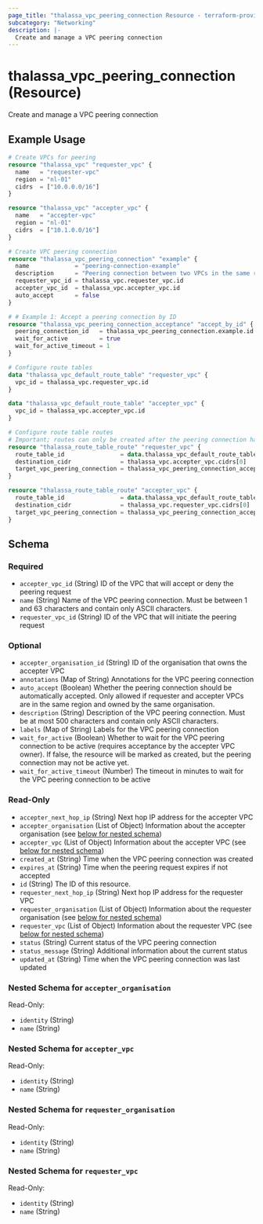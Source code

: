 ```yaml
---
page_title: "thalassa_vpc_peering_connection Resource - terraform-provider-thalassa"
subcategory: "Networking"
description: |-
  Create and manage a VPC peering connection
---
```


# thalassa_vpc_peering_connection (Resource)

Create and manage a VPC peering connection

## Example Usage

```terraform
# Create VPCs for peering
resource "thalassa_vpc" "requester_vpc" {
  name   = "requester-vpc"
  region = "nl-01"
  cidrs  = ["10.0.0.0/16"]
}

resource "thalassa_vpc" "accepter_vpc" {
  name   = "accepter-vpc"
  region = "nl-01"
  cidrs  = ["10.1.0.0/16"]
}

# Create VPC peering connection
resource "thalassa_vpc_peering_connection" "example" {
  name             = "peering-connection-example"
  description      = "Peering connection between two VPCs in the same region"
  requester_vpc_id = thalassa_vpc.requester_vpc.id
  accepter_vpc_id  = thalassa_vpc.accepter_vpc.id
  auto_accept      = false
}

# # Example 1: Accept a peering connection by ID
resource "thalassa_vpc_peering_connection_acceptance" "accept_by_id" {
  peering_connection_id   = thalassa_vpc_peering_connection.example.id
  wait_for_active         = true
  wait_for_active_timeout = 1
}

# Configure route tables
data "thalassa_vpc_default_route_table" "requester_vpc" {
  vpc_id = thalassa_vpc.requester_vpc.id
}

data "thalassa_vpc_default_route_table" "accepter_vpc" {
  vpc_id = thalassa_vpc.accepter_vpc.id
}

# Configure route table routes
# Important; routes can only be created after the peering connection has been accepted and has become active
resource "thalassa_route_table_route" "requester_vpc" {
  route_table_id                = data.thalassa_vpc_default_route_table.requester_vpc.id
  destination_cidr              = thalassa_vpc.accepter_vpc.cidrs[0]
  target_vpc_peering_connection = thalassa_vpc_peering_connection_acceptance.accept_by_id.peering_connection_id
}

resource "thalassa_route_table_route" "accepter_vpc" {
  route_table_id                = data.thalassa_vpc_default_route_table.accepter_vpc.id
  destination_cidr              = thalassa_vpc.requester_vpc.cidrs[0]
  target_vpc_peering_connection = thalassa_vpc_peering_connection_acceptance.accept_by_id.peering_connection_id
}
```
<!-- schema generated by tfplugindocs -->
## Schema

### Required

- `accepter_vpc_id` (String) ID of the VPC that will accept or deny the peering request
- `name` (String) Name of the VPC peering connection. Must be between 1 and 63 characters and contain only ASCII characters.
- `requester_vpc_id` (String) ID of the VPC that will initiate the peering request

### Optional

- `accepter_organisation_id` (String) ID of the organisation that owns the accepter VPC
- `annotations` (Map of String) Annotations for the VPC peering connection
- `auto_accept` (Boolean) Whether the peering connection should be automatically accepted. Only allowed if requester and accepter VPCs are in the same region and owned by the same organisation.
- `description` (String) Description of the VPC peering connection. Must be at most 500 characters and contain only ASCII characters.
- `labels` (Map of String) Labels for the VPC peering connection
- `wait_for_active` (Boolean) Whether to wait for the VPC peering connection to be active (requires acceptance by the accepter VPC owner). If false, the resource will be marked as created, but the peering connection may not be active yet.
- `wait_for_active_timeout` (Number) The timeout in minutes to wait for the VPC peering connection to be active

### Read-Only

- `accepter_next_hop_ip` (String) Next hop IP address for the accepter VPC
- `accepter_organisation` (List of Object) Information about the accepter organisation (see [below for nested schema](#nestedatt--accepter_organisation))
- `accepter_vpc` (List of Object) Information about the accepter VPC (see [below for nested schema](#nestedatt--accepter_vpc))
- `created_at` (String) Time when the VPC peering connection was created
- `expires_at` (String) Time when the peering request expires if not accepted
- `id` (String) The ID of this resource.
- `requester_next_hop_ip` (String) Next hop IP address for the requester VPC
- `requester_organisation` (List of Object) Information about the requester organisation (see [below for nested schema](#nestedatt--requester_organisation))
- `requester_vpc` (List of Object) Information about the requester VPC (see [below for nested schema](#nestedatt--requester_vpc))
- `status` (String) Current status of the VPC peering connection
- `status_message` (String) Additional information about the current status
- `updated_at` (String) Time when the VPC peering connection was last updated

<a id="nestedatt--accepter_organisation"></a>
### Nested Schema for `accepter_organisation`

Read-Only:

- `identity` (String)
- `name` (String)


<a id="nestedatt--accepter_vpc"></a>
### Nested Schema for `accepter_vpc`

Read-Only:

- `identity` (String)
- `name` (String)


<a id="nestedatt--requester_organisation"></a>
### Nested Schema for `requester_organisation`

Read-Only:

- `identity` (String)
- `name` (String)


<a id="nestedatt--requester_vpc"></a>
### Nested Schema for `requester_vpc`

Read-Only:

- `identity` (String)
- `name` (String)


